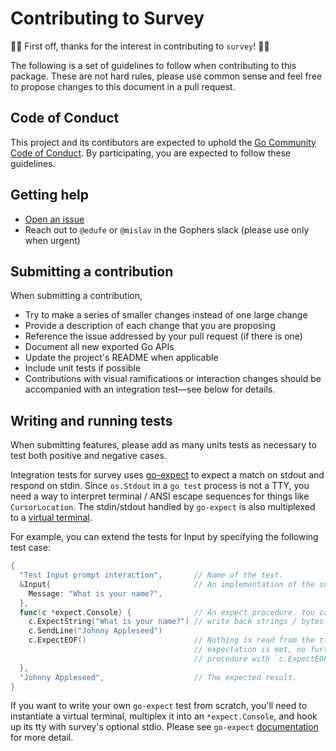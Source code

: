 # Contributing to Survey

🎉🎉 First off, thanks for the interest in contributing to `survey`! 🎉🎉

The following is a set of guidelines to follow when contributing to this package. These are not hard rules, please use common sense and feel free to propose changes to this document in a pull request.

## Code of Conduct

This project and its contibutors are expected to uphold the [Go Community Code of Conduct](https://golang.org/conduct). By participating, you are expected to follow these guidelines.

## Getting help

* [Open an issue](https://github.com/edufe/survey/issues/new/choose)
* Reach out to `@edufe` or `@mislav` in the Gophers slack (please use only when urgent)

## Submitting a contribution

When submitting a contribution,

- Try to make a series of smaller changes instead of one large change
- Provide a description of each change that you are proposing
- Reference the issue addressed by your pull request (if there is one)
- Document all new exported Go APIs
- Update the project's README when applicable
- Include unit tests if possible
- Contributions with visual ramifications or interaction changes should be accompanied with an integration test—see below for details.

## Writing and running tests

When submitting features, please add as many units tests as necessary to test both positive and negative cases.

Integration tests for survey uses [go-expect](https://github.com/Netflix/go-expect) to expect a match on stdout and respond on stdin. Since `os.Stdout` in a `go test` process is not a TTY, you need a way to interpret terminal / ANSI escape sequences for things like `CursorLocation`. The stdin/stdout handled by `go-expect` is also multiplexed to a [virtual terminal](https://github.com/hinshun/vt10x).

For example, you can extend the tests for Input by specifying the following test case:

```go
{
  "Test Input prompt interaction",       // Name of the test.
  &Input{                                // An implementation of the survey.Prompt interface.
    Message: "What is your name?",
  },
  func(c *expect.Console) {              // An expect procedure. You can expect strings / regexps and
    c.ExpectString("What is your name?") // write back strings / bytes to its psuedoterminal for survey.
    c.SendLine("Johnny Appleseed")
    c.ExpectEOF()                        // Nothing is read from the tty without an expect, and once an
                                         // expectation is met, no further bytes are read. End your
                                         // procedure with `c.ExpectEOF()` to read until survey finishes.
  },
  "Johnny Appleseed",                    // The expected result.
}
```

If you want to write your own `go-expect` test from scratch, you'll need to instantiate a virtual terminal,
multiplex it into an `*expect.Console`, and hook up its tty with survey's optional stdio. Please see `go-expect`
[documentation](https://godoc.org/github.com/Netflix/go-expect) for more detail.
